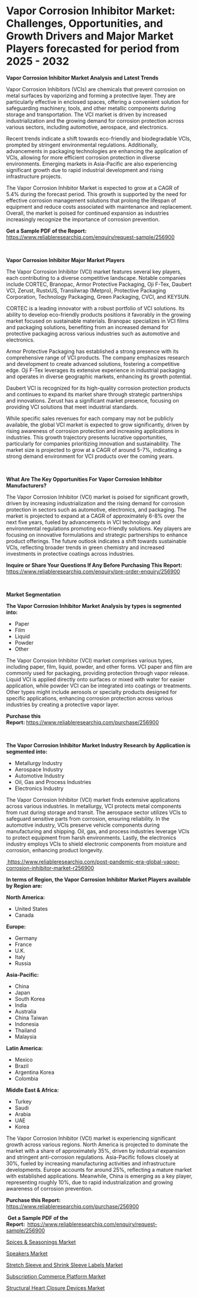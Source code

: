 <p><h1>Vapor Corrosion Inhibitor Market: Challenges, Opportunities, and Growth Drivers and Major Market Players forecasted for period from 2025 - 2032</h1></p><p><strong>Vapor Corrosion Inhibitor Market Analysis and Latest Trends</strong></p>
<p><p>Vapor Corrosion Inhibitors (VCIs) are chemicals that prevent corrosion on metal surfaces by vaporizing and forming a protective layer. They are particularly effective in enclosed spaces, offering a convenient solution for safeguarding machinery, tools, and other metallic components during storage and transportation. The VCI market is driven by increased industrialization and the growing demand for corrosion protection across various sectors, including automotive, aerospace, and electronics. </p><p>Recent trends indicate a shift towards eco-friendly and biodegradable VCIs, prompted by stringent environmental regulations. Additionally, advancements in packaging technologies are enhancing the application of VCIs, allowing for more efficient corrosion protection in diverse environments. Emerging markets in Asia-Pacific are also experiencing significant growth due to rapid industrial development and rising infrastructure projects.</p><p>The Vapor Corrosion Inhibitor Market is expected to grow at a CAGR of 5.4% during the forecast period. This growth is supported by the need for effective corrosion management solutions that prolong the lifespan of equipment and reduce costs associated with maintenance and replacement. Overall, the market is poised for continued expansion as industries increasingly recognize the importance of corrosion prevention.</p></p>
<p><strong>Get a Sample PDF of the Report:&nbsp;</strong> <a href="https://www.reliableresearchiq.com/enquiry/request-sample/256900?utm_campaign=1842&utm_medium=2&utm_source=Github&utm_content=ia&utm_term=30032025&utm_id=vapor-corrosion-inhibitor">https://www.reliableresearchiq.com/enquiry/request-sample/256900</a></p>
<p>&nbsp;</p>
<p><strong>Vapor Corrosion Inhibitor Major Market Players</strong></p>
<p><p>The Vapor Corrosion Inhibitor (VCI) market features several key players, each contributing to a diverse competitive landscape. Notable companies include CORTEC, Branopac, Armor Protective Packaging, Oji F-Tex, Daubert VCI, Zerust, RustxUS, Transilwrap (Metpro), Protective Packaging Corporation, Technology Packaging, Green Packaging, CVCI, and KEYSUN.</p><p>CORTEC is a leading innovator with a robust portfolio of VCI solutions. Its ability to develop eco-friendly products positions it favorably in the growing market focused on sustainable materials. Branopac specializes in VCI films and packaging solutions, benefiting from an increased demand for protective packaging across various industries such as automotive and electronics.</p><p>Armor Protective Packaging has established a strong presence with its comprehensive range of VCI products. The company emphasizes research and development to create advanced solutions, fostering a competitive edge. Oji F-Tex leverages its extensive experience in industrial packaging and operates in diverse geographic markets, enhancing its growth potential. </p><p>Daubert VCI is recognized for its high-quality corrosion protection products and continues to expand its market share through strategic partnerships and innovations. Zerust has a significant market presence, focusing on providing VCI solutions that meet industrial standards.</p><p>While specific sales revenues for each company may not be publicly available, the global VCI market is expected to grow significantly, driven by rising awareness of corrosion protection and increasing applications in industries. This growth trajectory presents lucrative opportunities, particularly for companies prioritizing innovation and sustainability. The market size is projected to grow at a CAGR of around 5-7%, indicating a strong demand environment for VCI products over the coming years.</p></p>
<p>&nbsp;</p>
<p><strong>What Are The Key Opportunities For Vapor Corrosion Inhibitor Manufacturers?</strong></p>
<p><p>The Vapor Corrosion Inhibitor (VCI) market is poised for significant growth, driven by increasing industrialization and the rising demand for corrosion protection in sectors such as automotive, electronics, and packaging. The market is projected to expand at a CAGR of approximately 6-8% over the next five years, fueled by advancements in VCI technology and environmental regulations promoting eco-friendly solutions. Key players are focusing on innovative formulations and strategic partnerships to enhance product offerings. The future outlook indicates a shift towards sustainable VCIs, reflecting broader trends in green chemistry and increased investments in protective coatings across industries.</p></p>
<p><strong>Inquire or Share Your Questions If Any Before Purchasing This Report:</strong> <a href="https://www.reliableresearchiq.com/enquiry/pre-order-enquiry/256900?utm_campaign=1842&utm_medium=2&utm_source=Github&utm_content=ia&utm_term=30032025&utm_id=vapor-corrosion-inhibitor">https://www.reliableresearchiq.com/enquiry/pre-order-enquiry/256900</a></p>
<p>&nbsp;</p>
<p><strong>Market Segmentation</strong></p>
<p><strong>The Vapor Corrosion Inhibitor Market Analysis by types is segmented into:</strong></p>
<p><ul><li>Paper</li><li>Film</li><li>Liquid</li><li>Powder</li><li>Other</li></ul></p>
<p><p>The Vapor Corrosion Inhibitor (VCI) market comprises various types, including paper, film, liquid, powder, and other forms. VCI paper and film are commonly used for packaging, providing protection through vapor release. Liquid VCI is applied directly onto surfaces or mixed with water for easier application, while powder VCI can be integrated into coatings or treatments. Other types might include aerosols or specialty products designed for specific applications, enhancing corrosion protection across various industries by creating a protective vapor layer.</p></p>
<p><strong>Purchase this Report:&nbsp;</strong><a href="https://www.reliableresearchiq.com/purchase/256900?utm_campaign=1842&utm_medium=2&utm_source=Github&utm_content=ia&utm_term=30032025&utm_id=vapor-corrosion-inhibitor">https://www.reliableresearchiq.com/purchase/256900</a></p>
<p>&nbsp;</p>
<p><strong>The Vapor Corrosion Inhibitor Market Industry Research by Application is segmented into:</strong></p>
<p><ul><li>Metallurgy Industry</li><li>Aerospace Industry</li><li>Automotive Industry</li><li>Oil, Gas and Process Industries</li><li>Electronics Industry</li></ul></p>
<p><p>The Vapor Corrosion Inhibitor (VCI) market finds extensive applications across various industries. In metallurgy, VCI protects metal components from rust during storage and transit. The aerospace sector utilizes VCIs to safeguard sensitive parts from corrosion, ensuring reliability. In the automotive industry, VCIs preserve vehicle components during manufacturing and shipping. Oil, gas, and process industries leverage VCIs to protect equipment from harsh environments. Lastly, the electronics industry employs VCIs to shield electronic components from moisture and corrosion, enhancing product longevity.</p></p>
<p><a href="https://www.reliableresearchiq.com/post-pandemic-era-global-vapor-corrosion-inhibitor-market-r256900?utm_campaign=1842&utm_medium=2&utm_source=Github&utm_content=ia&utm_term=30032025&utm_id=vapor-corrosion-inhibitor">&nbsp;https://www.reliableresearchiq.com/post-pandemic-era-global-vapor-corrosion-inhibitor-market-r256900</a></p>
<p><strong>In terms of Region, the Vapor Corrosion Inhibitor Market Players available by Region are:</strong></p>
<p>
    <p> <strong> North America: </strong>
        <ul>
            <li>United States</li>
            <li>Canada</li>
        </ul>
        </p> 
    <p> <strong> Europe: </strong>
        <ul>
            <li>Germany</li>
            <li>France</li>
            <li>U.K.</li>
            <li>Italy</li>
            <li>Russia</li>
        </ul>
        </p> 
    <p> <strong> Asia-Pacific: </strong>
        <ul>
            <li>China</li>
            <li>Japan</li>
            <li>South Korea</li>
            <li>India</li>
            <li>Australia</li>
            <li>China Taiwan</li>
            <li>Indonesia</li>
            <li>Thailand</li>
            <li>Malaysia</li>
        </ul>
        </p> 
    <p> <strong> Latin America: </strong>
        <ul>
            <li>Mexico</li>
            <li>Brazil</li>
            <li>Argentina Korea</li>
            <li>Colombia</li>
        </ul>
        </p> 
    <p> <strong> Middle East & Africa: </strong>
        <ul>
            <li>Turkey</li>
            <li>Saudi</li>
            <li>Arabia</li>
            <li>UAE</li>
            <li>Korea</li>
        </ul>
    </p>
    </p>
<p><p>The Vapor Corrosion Inhibitor (VCI) market is experiencing significant growth across various regions. North America is projected to dominate the market with a share of approximately 35%, driven by industrial expansion and stringent anti-corrosion regulations. Asia-Pacific follows closely at 30%, fueled by increasing manufacturing activities and infrastructure developments. Europe accounts for around 25%, reflecting a mature market with established applications. Meanwhile, China is emerging as a key player, representing roughly 10%, due to rapid industrialization and growing awareness of corrosion prevention.</p></p>
<p><strong>Purchase this Report: </strong><a href="https://www.reliableresearchiq.com/purchase/256900?utm_campaign=1842&utm_medium=2&utm_source=Github&utm_content=ia&utm_term=30032025&utm_id=vapor-corrosion-inhibitor">https://www.reliableresearchiq.com/purchase/256900</a></p>
<p>&nbsp;<strong>Get a Sample PDF of the Report:&nbsp;&nbsp;</strong><a href="https://www.reliableresearchiq.com/enquiry/request-sample/256900?utm_campaign=1842&utm_medium=2&utm_source=Github&utm_content=ia&utm_term=30032025&utm_id=vapor-corrosion-inhibitor">https://www.reliableresearchiq.com/enquiry/request-sample/256900</a></p>
<p><strong></strong></p>
<p><p><a href="https://github.com/sternymkere4/Market-Research-Report-List-1/blob/main/spices-seasonings-market.md?utm_campaign=1842&utm_medium=2&utm_source=Github&utm_content=ia&utm_term=30032025&utm_id=vapor-corrosion-inhibitor">Spices & Seasonings Market</a></p><p><a href="https://github.com/shimweummul/Market-Research-Report-List-1/blob/main/speakers-market.md?utm_campaign=1842&utm_medium=2&utm_source=Github&utm_content=ia&utm_term=30032025&utm_id=vapor-corrosion-inhibitor">Speakers Market</a></p><p><a href="https://github.com/bauldlimle6h/Market-Research-Report-List-1/blob/main/stretch-sleeve-and-shrink-sleeve-labels-market.md?utm_campaign=1842&utm_medium=2&utm_source=Github&utm_content=ia&utm_term=30032025&utm_id=vapor-corrosion-inhibitor">Stretch Sleeve and Shrink Sleeve Labels Market</a></p><p><a href="https://github.com/heinslakey2x/Market-Research-Report-List-1/blob/main/subscription-commerce-platform-market.md?utm_campaign=1842&utm_medium=2&utm_source=Github&utm_content=ia&utm_term=30032025&utm_id=vapor-corrosion-inhibitor">Subscription Commerce Platform Market</a></p><p><a href="https://github.com/buseknoden2b/Market-Research-Report-List-1/blob/main/structural-heart-closure-devices-market.md?utm_campaign=1842&utm_medium=2&utm_source=Github&utm_content=ia&utm_term=30032025&utm_id=vapor-corrosion-inhibitor">Structural Heart Closure Devices Market</a></p></p>